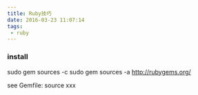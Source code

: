 ```yaml
---
title: Ruby技巧
date: 2016-03-23 11:07:14
tags:
 - ruby
---
```


### install

sudo gem sources -c
sudo gem sources -a http://rubygems.org/

see Gemfile:
source xxx